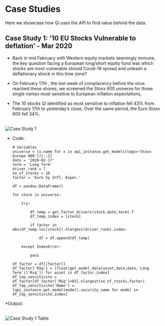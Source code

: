 # Case Studies

Here we showcase how Qi uses the API to find value behind the data.

## Case Study 1: '10 EU Stocks Vulnerable to deflation' - Mar 2020

* Back in mid February with Western equity markets seemingly immune, the key question facing a European long/short equity fund was which stocks are most vulnerable should Covid-19 spread and unleash a deflationary shock in this time zone? 

* On February 17th , the last week of complacency before the virus reached these shores, we screened the Stoxx 600 universe for those single names most sensitive to European inflation expectations, 

* The 10 stocks Qi identified as most sensitive to inflation fell 43% from February 17th to yesterday’s close. Over the same period, the Euro Stoxx 600 fell 34%.

<br>
<img src="https://github.com/Quant-Insight/API_Starter_Kit/blob/master/img/EU stocks - infl (Mar 2020).png" alt="Case Study 1"/>
</br>

* Code:

      # Variables
      universe = [x.name for x in api_instance.get_models(tags='Stoxx Europe 600')][::2]
      date = '2020-02-17'
      term = 'Long Term'
      driver_rank = 7
      no_of_stocks = 10
      factor = 'Euro 5y Infl. Expec.'

      df = pandas.DataFrame()

      for stock in universe:

          try:

              df_temp = get_factor_drivers(stock,date,term).T
              df_temp.index = [stock]        

              if factor in abs(df_temp.loc[stock]).nlargest(driver_rank).index:

                  df = df.append(df_temp)

          except IndexError:

              pass

      df_factor = df[[factor]]
      df_factor['RSq'] = [float(get_model_data(asset,date,date,'Long Term')['Rsq']) for asset in df_factor.index]
      df_top_sensitivite = df_factor[df_factor['RSq']>65].nlargest(no_of_stocks,factor)
      df_top_sensitivite['Name'] = [api_instance.get_model(model).security_name for model in df_top_sensitivite.index]   
      
      

*Output:

  <br>
  <img src="https://github.com/Quant-Insight/API_Starter_Kit/blob/master/img/EU stocks table - infl (Mar 2020).png" alt="Case Study 1 Table"/>
  </br>
